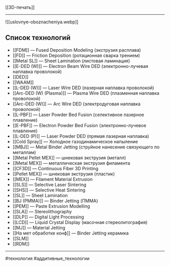 
[[3D-печать]]

---
![[uslovnye-oboznacheniya.webp]]
## Список технологий

- [[FDM]] — Fused Deposition Modeling (экструзия расплава)
- [[FD]] — Friction Deposition (ротационная сварка трением)
- [[Metal SL]] — Sheet Lamination (листовая ламинация)
- [[E-DED (W)]] — Electron Beam Wire DED (электронно-лучевая наплавка проволокой)
- [[DED]]
- [[WAAM]]
- [[L-DED (W)]] — Laser Wire DED (лазерная наплавка проволокой)
- [[Arc-DED (W) (Plasma)]] — Plasma Wire DED (плазменная наплавка проволокой)
- [[Arc-DED (W)]] — Arc Wire DED (электродуговая наплавка проволокой)
- [[L-PBF]] — Laser Powder Bed Fusion (селективное лазерное плавление)
- [[E-PBF]] — Electron Powder Bed Fusion (электронно-лучевое плавление)
- [[L-DED (P)]] — Laser Powder DED (прямая лазерная наплавка)
- [[Cold Spray]] — Холодное газодинамическое напыление
- [[MBJ]] — Metal Binder Jetting (струйное нанесение связующего по металлам)
- [[Metal Pellet MEX]] — шнековая экструзия (металл)
- [[Metal MEX]] — металлическая экструзия филамента
- [[CF3D]] — Continuous Fiber 3D Printing
- [[Pellet MEX]] — шнековая экструзия (пластик)
- [[MEX]] — Filament Material Extrusion
- [[SLS]] — Selective Laser Sintering
- [[SHS]] — Selective Heat Sintering
- [[SL]] — Sheet Lamination
- [[BJ (PMMA)]] — Binder Jetting (ПММА)
- [[PEM]] — Paste Extrusion Modelling
- [[SLA]] — Stereolithography
- [[DLP]] — Digital Light Processing
- [[LCD]] — Liquid Crystal Display (масочная стереолитография)
- [[MJ]] — Material Jetting
- [[На мет обработке конф]] — Binder Jetting керамика 
- [[SLM]]
- [[RDM]]

---

#технология #аддитивные_технологии